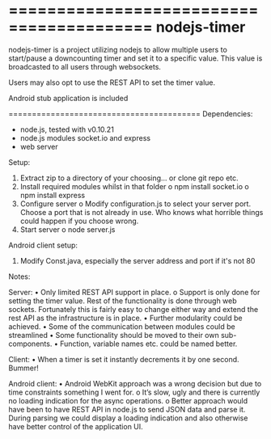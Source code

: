 =========================================
nodejs-timer
=========================================

nodejs-timer is a project utilizing nodejs to allow multiple users to start/pause a downcounting timer and set it to a specific value. This value is broadcasted to all users through websockets. 

Users may also opt to use the REST API to set the timer value.

Android stub application is included



=========================================
Dependencies:
  - node.js, tested with v0.10.21
  - node.js modules socket.io and express
  - web server

Setup:
1.	Extract zip to a directory of your choosing... or clone git repo etc.
2.	Install required modules whilst in that folder
    o	npm install socket.io
    o	npm install express
3.	Configure server
    o	Modify configuration.js to select your server port. Choose a port that is not already in use. Who knows what horrible things could happen if you choose wrong.
4.	Start server
    o	node server.js
    
Android client setup:
1.	Modify Const.java, especially the server address and port if it's not 80



Notes: 

Server:
•	Only limited REST API support in place. 
	o	Support is only done for setting the timer value. Rest of the functionality is done through web sockets. Fortunately this is fairly easy to change either way and extend the rest API as the infrastructure is in place.
•	Further modularity could be achieved.
•	Some of the communication between modules could be streamlined
•	Some functionality should be moved to their own sub-components.
•	Function, variable names etc. could be named better.

Client:
•	When a timer is set it instantly decrements it by one second. Bummer!

Android client:
•	Android WebKit approach was a wrong decision but due to time constraints something I went for.
	o	It’s slow, ugly and there is currently no loading indication for the async operations. 
o	Better approach would have been to have REST API in node.js to send JSON data and parse it. During parsing we could display a loading indication and also otherwise have better control of the application UI.

